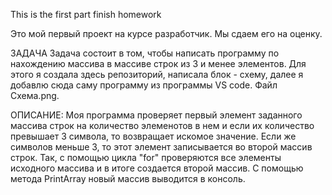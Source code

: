 This is the first part finish homework

Это мой первый проект на курсе разработчик. Мы сдаем его на оценку. 

ЗАДАЧА
Задача состоит в том, чтобы написать программу по нахождению массива в массиве строк из 3 и менее элементов. Для этого я создала здесь репозиторий,
написала блок - схему, далее я добавлю сюда саму программу из программы VS code. Файл Схема.png.

ОПИСАНИЕ:
Моя программа проверяет первый элемент заданного  массива строк на количество элеменотов в нем и если их количество превышает 3 символа, то возвращает
искомое значение. Если же символов меньше 3, то этот элемент записывается во второй массив строк. Так, с помощью цикла "for" проверяются все элементы 
исходного массива и в итоге создается второй массив. С помощью метода PrintArray новый массив выводится в консоль.
